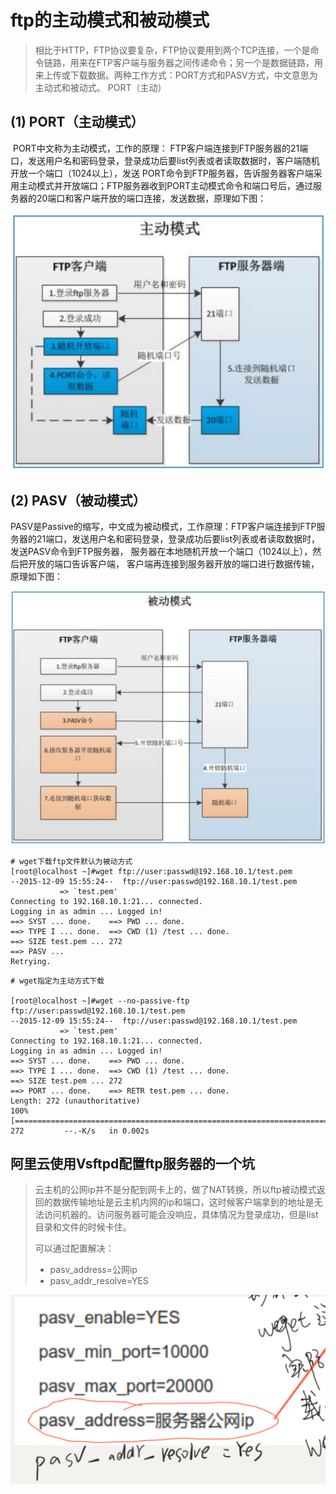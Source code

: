 # ftp的主动模式和被动模式



> 相比于HTTP，FTP协议要复杂，FTP协议要用到两个TCP连接，一个是命令链路，用来在FTP客户端与服务器之间传递命令；另一个是数据链路，用来上传或下载数据。两种工作方式：PORT方式和PASV方式，中文意思为主动式和被动式。 PORT（主动）



##    (1) PORT（主动模式）

​    PORT中文称为主动模式，工作的原理： FTP客户端连接到FTP服务器的21端口，发送用户名和密码登录，登录成功后要list列表或者读取数据时，客户端随机开放一个端口（1024以上），发送 PORT命令到FTP服务器，告诉服务器客户端采用主动模式并开放端口；FTP服务器收到PORT主动模式命令和端口号后，通过服务器的20端口和客户端开放的端口连接，发送数据，原理如下图：



![image-20190723205401311](assets/image-20190723205401311.png)



##   (2) PASV（被动模式）

​    PASV是Passive的缩写，中文成为被动模式，工作原理：FTP客户端连接到FTP服务器的21端口，发送用户名和密码登录，登录成功后要list列表或者读取数据时，发送PASV命令到FTP服务器， 服务器在本地随机开放一个端口（1024以上），然后把开放的端口告诉客户端， 客户端再连接到服务器开放的端口进行数据传输，原理如下图：

![image-20190723205448908](assets/image-20190723205448908.png)





```shell
# wget下载ftp文件默认为被动方式
[root@localhost ~]#wget ftp://user:passwd@192.168.10.1/test.pem
--2015-12-09 15:55:24--  ftp://user:passwd@192.168.10.1/test.pem
           => `test.pem'
Connecting to 192.168.10.1:21... connected.
Logging in as admin ... Logged in!
==> SYST ... done.    ==> PWD ... done.
==> TYPE I ... done.  ==> CWD (1) /test ... done.
==> SIZE test.pem ... 272
==> PASV ...
Retrying.
```

```shell
# wget指定为主动方式下载

[root@localhost ~]#wget --no-passive-ftp ftp://user:passwd@192.168.10.1/test.pem
--2015-12-09 15:55:24--  ftp://user:passwd@192.168.10.1/test.pem
           => `test.pem'
Connecting to 192.168.10.1:21... connected.
Logging in as admin ... Logged in!
==> SYST ... done.    ==> PWD ... done.
==> TYPE I ... done.  ==> CWD (1) /test ... done.
==> SIZE test.pem ... 272
==> PORT ... done.    ==> RETR test.pem ... done.
Length: 272 (unauthoritative)
100%[=================================================================================================================================================================>] 272         --.-K/s   in 0.002s
```





## 阿里云使用Vsftpd配置ftp服务器的一个坑

> 云主机的公网ip并不是分配到网卡上的，做了NAT转换，所以ftp被动模式返回的数据传输地址是云主机内网的ip和端口，这时候客户端拿到的地址是无法访问机器的。访问服务器可能会没响应，具体情况为登录成功，但是list目录和文件的时候卡住。
>
> 可以通过配置解决：
>
> - pasv_address=公网ip
> - pasv_addr_resolve=YES



![image-20190723211740670](assets/image-20190723211740670.png)